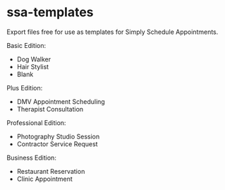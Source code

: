 # ssa-templates

Export files free for use as templates for Simply Schedule Appointments. 

Basic Edition:
- Dog Walker
- Hair Stylist
- Blank

Plus Edition:
- DMV Appointment Scheduling
- Therapist Consultation

Professional Edition: 
- Photography Studio Session
- Contractor Service Request

Business Edition:
- Restaurant Reservation
- Clinic Appointment
